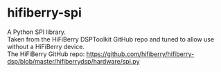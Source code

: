 # hifiberry-spi
A Python SPI library.  
Taken from the HiFiBerry DSPToolkit GitHub repo and tuned to allow use without a HiFiBerry device.  
The HiFiBerry GitHub repo: https://github.com/hifiberry/hifiberry-dsp/blob/master/hifiberrydsp/hardware/spi.py

